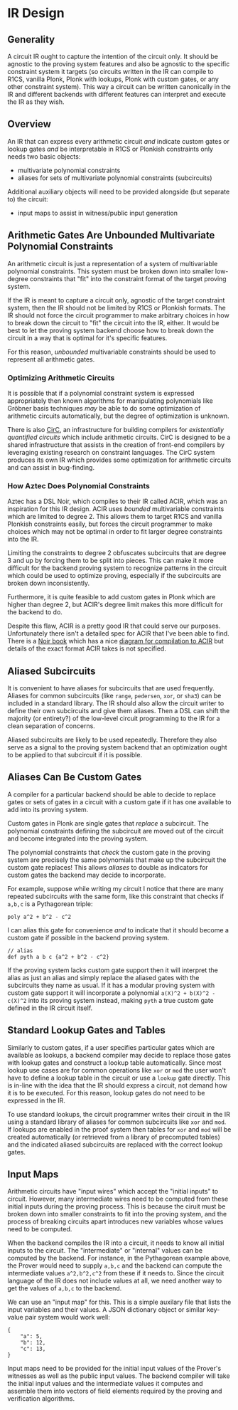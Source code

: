 # IR Design
## Generality
A circuit IR ought to capture the intention of the circuit only. It should be agnostic to the proving system features and also be agnostic to the specific constraint system it targets (so circuits written in the IR can compile to R1CS, vanilla Plonk, Plonk with lookups, Plonk with custom gates, or any other constraint system). This way a circuit can be written canonically in the IR and different backends with different features can interpret and execute the IR as they wish.

## Overview
An IR that can express every arithmetic circuit *and* indicate custom gates or lookup gates *and* be interpretable in R1CS or Plonkish constraints only needs two basic objects: 

- multivariate polynomial constraints
- aliases for sets of multivariate polynomial constraints (subcircuits)

Additional auxiliary objects will need to be provided alongside (but separate to) the circuit:
- input maps to assist in witness/public input generation

## Arithmetic Gates Are Unbounded Multivariate Polynomial Constraints
An arithmetic circuit is just a representation of a system of multivariable polynomial constraints. This system must be broken down into smaller low-degree constraints that "fit" into the constraint format of the target proving system.

If the IR is meant to capture a circuit only, agnostic of the target constraint system, then the IR should not be limited by R1CS or Plonkish formats. The IR should not force the circuit programmer to make arbitrary choices in how to break down the circuit to "fit" the circuit into the IR, either. It would be best to let the proving system backend choose how to break down the circuit in a way that is optimal for it's specific features.

For this reason, *unbounded* multivariable constraints should be used to represent all arithmetic gates.

### Optimizing Arithmetic Circuits
It is possible that if a polynomial constraint system is expressed appropriately then known algorithms for manipulating polynomials like Gröbner basis techniques *may* be able to do some optimization of arithmetic circuits automatically, but the degree of optimization is unknown.

There is also [CirC](https://eprint.iacr.org/2020/1586.pdf), an infrastructure for building compilers for *existentially quantified circuits* which include arithmetic circuits. CirC is designed to be a shared infrastructure that assists in the creation of front-end compilers by leveraging existing research on constraint languages. The CirC system produces its own IR which provides some optimization for arithmetic circuits and can assist in bug-finding.

### How Aztec Does Polynomial Constraints
Aztec has a DSL Noir, which compiles to their IR called ACIR, which was an inspiration for this IR design. ACIR uses *bounded* multivariable constraints which are limited to degree 2. This allows them to target R1CS and vanilla Plonkish constraints easily, but forces the circuit programmer to make choices which may not be optimal in order to fit larger degree constraints into the IR. 

Limiting the constraints to degree 2 obfuscates subcircuits that are degree 3 and up by forcing them to be split into pieces. This can make it more difficult for the backend proving system to recognize patterns in the circuit which could be used to optimize proving, especially if the subcircuits are broken down inconsistently.

Furthermore, it is quite feasible to add custom gates in Plonk which are higher than degree 2, but ACIR's degree limit makes this more difficult for the backend to do.

Despite this flaw, ACIR is a pretty good IR that could serve our purposes. Unfortunately there isn't a detailed spec for ACIR that I've been able to find. There is a [Noir book](https://noir-lang.github.io/book/index.html) which has a nice [diagram for compilation to ACIR](https://noir-lang.github.io/book/c_overview.html) but details of the exact format ACIR takes is not specified.

## Aliased Subcircuits
It is convenient to have aliases for subcircuits that are used frequently. Aliases for common subcircuits (like `range`, `pedersen`, `xor`, or `sha3`) can be included in a standard library. The IR should also allow the circuit writer to define their own subcircuits and give them aliases. Then a DSL can shift the majority (or entirety?) of the low-level circuit programming to the IR for a clean separation of concerns.

Aliased subcircuits are likely to be used repeatedly. Therefore they also serve as a signal to the proving system backend that an optimization ought to be applied to that subcircuit if it is possible.

## Aliases Can Be Custom Gates
A compiler for a particular backend should be able to decide to replace gates or sets of gates in a circuit with a custom gate if it has one available to add into its proving system. 

Custom gates in Plonk are single gates that *replace* a subcircuit. The polynomial constraints defining the subcircuit are moved out of the circuit and become integrated into the proving system.

The polynomial constraints that *check* the custom gate in the proving system are precisely the same polynomials that make up the subcircuit the custom gate replaces! This allows *aliases* to double as indicators for custom gates the backend may decide to incorporate.

For example, suppose while writing my circuit I notice that there are many repeated subcircuits with the same form, like this constraint that checks if `a,b,c` is a Pythagorean triple:
```
poly a^2 + b^2 - c^2
```
I can alias this gate for convenience *and* to indicate that it should become a custom gate if possible in the backend proving system.
```
// alias
def pyth a b c {a^2 + b^2 - c^2}
```

If the proving system lacks custom gate support then it will interpret the alias as just an alias and simply replace the aliased gates with the subcircuits they name as usual. If it has a modular proving system with custom gate support it will incorporate a polynomial `a(X)^2 + b(X)^2 - c(X)^2` into its proving system instead, making `pyth` a true custom gate defined in the IR circuit itself.

## Standard Lookup Gates and Tables
Similarly to custom gates, if a user specifies particular gates which are available as lookups, a backend compiler may decide to replace those gates with lookup gates and construct a lookup table automatically. Since most lookup use cases are for common operations like `xor` or `mod` the user won't have to define a lookup table in the circuit or use a `lookup` gate directly. This is in-line with the idea that the IR should express a circuit, not demand how it is to be executed. For this reason, lookup gates do not need to be expressed in the IR. 

To use standard lookups, the circuit programmer writes their circuit in the IR using a standard library of aliases for common subcircuits like `xor` and `mod`. If lookups are enabled in the proof system then tables for `xor` and `mod` will be created automatically (or retrieved from a library of precomputed tables) and the indicated aliased subcircuits are replaced with the correct lookup gates.

## Input Maps
Arithmetic circuits have "input wires" which accept the "initial inputs" to circuit. However, many intermediate wires need to be computed from these initial inputs during the proving process. This is because the ciruit must be broken down into smaller constraints to fit into the proving system, and the process of breaking circuits apart introduces new variables whose values need to be computed.

When the backend compiles the IR into a circuit, it needs to know all initial inputs to the circuit. The "intermediate" or "internal" values can be computed by the backend. For instance, in the Pythagorean example above, the Prover would need to supply `a,b,c` and the backend can compute the intermediate values `a^2,b^2,c^2` from these if it needs to. Since the circuit language of the IR does not include values at all, we need another way to get the values of `a,b,c` to the backend. 

We can use an "input map" for this. This is a simple auxilary file that lists the input variables and their values. A JSON dictionary object or similar key-value pair system would work well:
```
{
    "a": 5,
    "b": 12,
    "c": 13,
}
```

Input maps need to be provided for the initial input values of the Prover's witnesses as well as the public input values. The backend compiler will take the initial input values and the intermediate values it computes and assemble them into vectors of field elements required by the proving and verification algorithms.